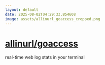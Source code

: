 ```yaml
---
layout: default
date: 2025-08-02T04:29:33.854608
image: assets/allinurl_goaccess_cropped.png
---
```


# [allinurl/goaccess](https://github.com/allinurl/goaccess)

real-time web log stats in your terminal
